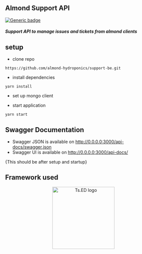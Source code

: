 ## Almond Support API

[![Generic badge](https://img.shields.io/badge/STATUS-Under_Development-magenta.svg)](https://shields.io/)

##### Support API to manage issues and tickets from almond clients

## setup

- clone repo

```
https://github.com/almond-hydroponics/support-be.git
```

- install dependencies

```
yarn install
```

- set up mongo client
  
- start application

```
yarn start
```


## Swagger Documentation

- Swagger JSON is available on http://0.0.0.0:3000/api-docs/swagger.json
- Swagger UI is available on http://0.0.0.0:3000/api-docs/

{This should be after setup and startup}


## Framework used

<p style="text-align: center" align="center">
 <a href="https://tsed.io" target="_blank"><img src="https://tsed.io/tsed-og.png" width="200" alt="Ts.ED logo"/></a>
</p>
